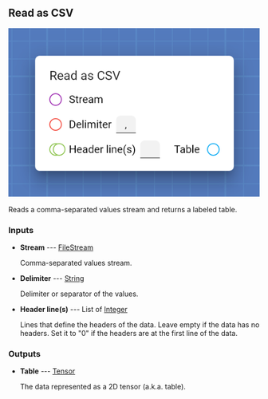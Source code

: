 ## Read as CSV

![Read as CSV](assets/img/cards/readAsCSV.png)

Reads a comma-separated values stream and returns a labeled table.


### Inputs


* **Stream** --- [FileStream](types/FileStream.html)

  Comma-separated values stream.

* **Delimiter** --- [String](types/String.html)

  Delimiter or separator of the values.

* **Header line(s)** --- List of [Integer](types/Integer.html)

  Lines that define the headers of the data. Leave empty if the data has no headers. Set it to "0" if the headers are at the first line of the data.





### Outputs


* **Table** --- [Tensor](types/Tensor.html)

  The data represented as a 2D tensor (a.k.a. table).





